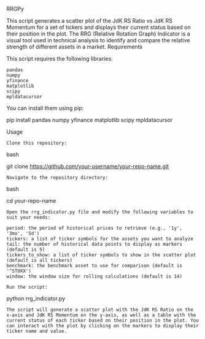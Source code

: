 RRGPy

This script generates a scatter plot of the JdK RS Ratio vs JdK RS Momentum for a set of tickers and displays their current status based on their position in the plot. The RRG (Relative Rotation Graph) Indicator is a visual tool used in technical analysis to identify and compare the relative strength of different assets in a market.
Requirements

This script requires the following libraries:

    pandas
    numpy
    yfinance
    matplotlib
    scipy
    mpldatacursor

You can install them using pip:

pip install pandas numpy yfinance matplotlib scipy mpldatacursor

Usage

    Clone this repository:

bash

git clone https://github.com/your-username/your-repo-name.git

    Navigate to the repository directory:

bash

cd your-repo-name

    Open the rrg_indicator.py file and modify the following variables to suit your needs:

    period: the period of historical prices to retrieve (e.g., '1y', '3mo', '5d')
    tickers: a list of ticker symbols for the assets you want to analyze
    tail: the number of historical data points to display as markers (default is 5)
    tickers_to_show: a list of ticker symbols to show in the scatter plot (default is all tickers)
    benchmark: the benchmark asset to use for comparison (default is '^STOXX')
    window: the window size for rolling calculations (default is 14)

    Run the script:

python rrg_indicator.py

    The script will generate a scatter plot with the JdK RS Ratio on the x-axis and JdK RS Momentum on the y-axis, as well as a table with the current status of each ticker based on their position in the plot. You can interact with the plot by clicking on the markers to display their ticker name and value.
